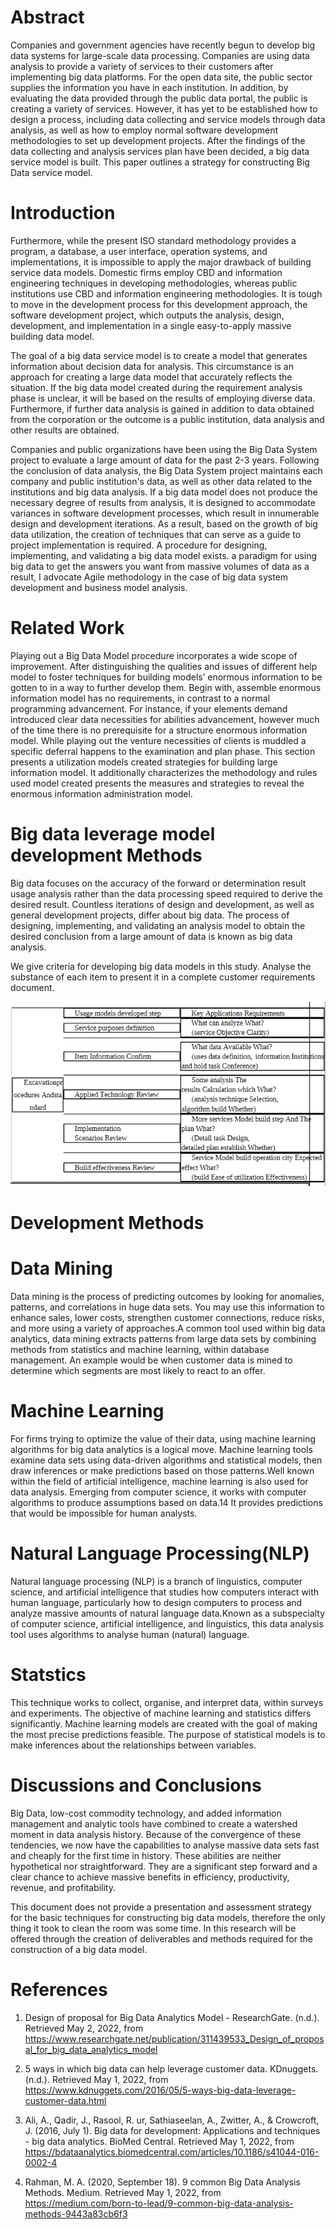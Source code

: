 # Abstract

Companies and government agencies have recently begun to develop big data systems for large-scale data processing. Companies are using data analysis to provide a variety of services to their customers after implementing big data platforms. For the open data site, the public sector supplies the information you have in each institution. In addition, by evaluating the data provided through the public data portal, the public is creating a variety of services. However, it has yet to be established how to design a process, including data collecting and service models through data analysis, as well as how to employ normal software development methodologies to set up development projects. After the findings of the data collecting and analysis services plan have been decided, a big data service model is built. This paper outlines a strategy for constructing Big Data service model.

# Introduction

Furthermore, while the present ISO standard methodology provides a program, a database, a user interface, operation systems, and implementations, it is impossible to apply the major drawback of building service data models. Domestic firms employ CBD and information engineering techniques in developing methodologies, whereas public institutions use CBD and information engineering methodologies. It is tough to move in the development process for this development approach, the software development project, which outputs the analysis, design, development, and implementation in a single easy-to-apply massive building data model.

The goal of a big data service model is to create a model that generates information about decision data for analysis. This circumstance is an approach for creating a large data model that accurately reflects the situation. If the big data model created during the requirement analysis phase is unclear, it will be based on the results of employing diverse data. Furthermore, if further data analysis is gained in addition to data obtained from the corporation or the outcome is a public institution, data analysis and other results are obtained.

Companies and public organizations have been using the Big Data System project to evaluate a large amount of data for the past 2-3 years. Following the conclusion of data analysis, the Big Data System project maintains each company and public institution's data, as well as other data related to the institutions and big data analysis. If a big data model does not produce the necessary degree of results from analysis, it is designed to accommodate variances in software development processes, which result in innumerable design and development iterations. As a result, based on the growth of big data utilization, the creation of techniques that can serve as a guide to project implementation is required. A procedure for designing, implementing, and validating a big data model exists. a paradigm for using big data to get the answers you want from massive volumes of data as a result, I advocate Agile methodology in the case of big data system development and business model analysis.

# Related Work

Playing out a Big Data Model procedure incorporates a wide scope of improvement. After distinguishing the qualities and issues of different help model to foster techniques for building models’ enormous information to be gotten to in a way to further develop them. Begin with, assemble enormous information model has no requirements, in contrast to a normal programming advancement. For instance, if your elements demand introduced clear data necessities for abilities advancement, however much of the time there is no prerequisite for a structure enormous information model. While playing out the venture necessities of clients is muddled a specific deferral happens to the examination and plan phase. This section presents a utilization models created strategies for building large information model. It additionally characterizes the methodology and rules used model created presents the measures and strategies to reveal the enormous information administration model.


# Big data leverage model development Methods

Big data focuses on the accuracy of the forward or determination result usage analysis rather than the data processing speed required to derive the desired result. Countless iterations of design and development, as well as general development projects, differ about big data. The process of designing, implementing, and validating an analysis model to obtain the desired conclusion from a large amount of data is known as big data analysis.

We give criteria for developing big data models in this study. Analyse the substance of each item to present it in a complete customer requirements document.

![](BigData_1.png)

# Development Methods

# Data Mining

Data mining is the process of predicting outcomes by looking for anomalies, patterns, and correlations in huge data sets. You may use this information to enhance sales, lower costs, strengthen customer connections, reduce risks, and more using a variety of approaches.A common tool used within big data analytics, data mining extracts patterns from large data sets by combining methods from statistics and machine learning, within database management. An example would be when customer data is mined to determine which segments are most likely to react to an offer.

# Machine Learning

For firms trying to optimize the value of their data, using machine learning algorithms for big data analytics is a logical move. Machine learning tools examine data sets using data-driven algorithms and statistical models, then draw inferences or make predictions based on those patterns.Well known within the field of artificial intelligence, machine learning is also used for data analysis. Emerging from computer science, it works with computer algorithms to produce assumptions based on data.14 It provides predictions that would be impossible for human analysts.

# Natural Language Processing(NLP)

Natural language processing (NLP) is a branch of linguistics, computer science, and artificial intelligence that studies how computers interact with human language, particularly how to design computers to process and analyze massive amounts of natural language data.Known as a subspecialty of computer science, artificial intelligence, and linguistics, this data analysis tool uses algorithms to analyse human (natural) language.

# Statstics

This technique works to collect, organise, and interpret data, within surveys and experiments. The objective of machine learning and statistics differs significantly. Machine learning models are created with the goal of making the most precise predictions feasible. The purpose of statistical models is to make inferences about the relationships between variables.

# Discussions and Conclusions

Big Data, low-cost commodity technology, and added information management and analytic tools have combined to create a watershed moment in data analysis history. Because of the convergence of these tendencies, we now have the capabilities to analyse massive data sets fast and cheaply for the first time in history. These abilities are neither hypothetical nor straightforward. They are a significant step forward and a clear chance to achieve massive benefits in efficiency, productivity, revenue, and profitability.

This document does not provide a presentation and assessment strategy for the basic techniques for constructing big data models, therefore the only thing it took to clean the room was some time. In this research will be offered through the creation of deliverables and methods required for the construction of a big data model. 

# References

1. Design of proposal for Big Data Analytics Model - ResearchGate. (n.d.). Retrieved May 2, 2022, from https://www.researchgate.net/publication/311439533_Design_of_proposal_for_big_data_analytics_model 

2. 5 ways in which big data can help leverage customer data. KDnuggets. (n.d.). Retrieved May 1, 2022, from https://www.kdnuggets.com/2016/05/5-ways-big-data-leverage-customer-data.html 

3. Ali, A., Qadir, J., Rasool, R. ur, Sathiaseelan, A., Zwitter, A., &amp; Crowcroft, J. (2016, July 1). Big data for development: Applications and techniques - big data analytics. BioMed Central. Retrieved May 1, 2022, from https://bdataanalytics.biomedcentral.com/articles/10.1186/s41044-016-0002-4 

4. Rahman, M. A. (2020, September 18). 9 common Big Data Analysis Methods. Medium. Retrieved May 1, 2022, from https://medium.com/born-to-lead/9-common-big-data-analysis-methods-9443a83cb6f3 
